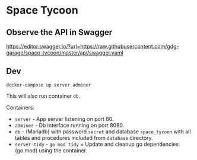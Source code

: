 # Space Tycoon

## Observe the API in Swagger
https://editor.swagger.io/?url=https://raw.githubusercontent.com/gdg-garage/space-tycoon/master/api/swagger.yaml

## Dev

```shell
docker-compose up server adminer
```
This will also run container `db`.

Containers:
* `server` - App server listening on port 80.
* `adminer` - Db interface running on port 8080.
* `db` - (Mariadb) with password `secret` and database `space_tycoon` with all tables and procedures included from `database` directory.
* `server-tidy` - `go mod tidy` = Update and cleanup go dependencies (go.mod) using the container. 
